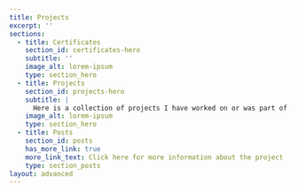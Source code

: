 ```yaml
---
title: Projects
excerpt: ''
sections:
  - title: Certificates
    section_id: certificates-hero
    subtitle: ''
    image_alt: lorem-ipsum
    type: section_hero
  - title: Projects
    section_id: projects-hero
    subtitle: |
      Here is a collection of projects I have worked on or was part of.
    image_alt: lorem-ipsum
    type: section_hero
  - title: Posts
    section_id: posts
    has_more_link: true
    more_link_text: Click here for more information about the project
    type: section_posts
layout: advanced
---
```

